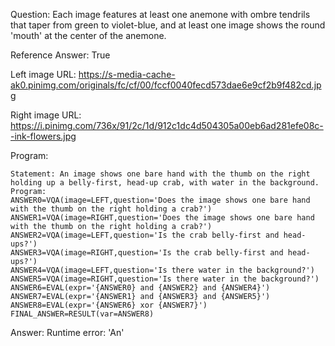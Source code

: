 Question: Each image features at least one anemone with ombre tendrils that taper from green to violet-blue, and at least one image shows the round 'mouth' at the center of the anemone.

Reference Answer: True

Left image URL: https://s-media-cache-ak0.pinimg.com/originals/fc/cf/00/fccf0040fecd573dae6e9cf2b9f482cd.jpg

Right image URL: https://i.pinimg.com/736x/91/2c/1d/912c1dc4d504305a00eb6ad281efe08c--ink-flowers.jpg

Program:

```
Statement: An image shows one bare hand with the thumb on the right holding up a belly-first, head-up crab, with water in the background.
Program:
ANSWER0=VQA(image=LEFT,question='Does the image shows one bare hand with the thumb on the right holding a crab?')
ANSWER1=VQA(image=RIGHT,question='Does the image shows one bare hand with the thumb on the right holding a crab?')
ANSWER2=VQA(image=LEFT,question='Is the crab belly-first and head-ups?')
ANSWER3=VQA(image=RIGHT,question='Is the crab belly-first and head-ups?')
ANSWER4=VQA(image=LEFT,question='Is there water in the background?')
ANSWER5=VQA(image=RIGHT,question='Is there water in the background?')
ANSWER6=EVAL(expr='{ANSWER0} and {ANSWER2} and {ANSWER4}')
ANSWER7=EVAL(expr='{ANSWER1} and {ANSWER3} and {ANSWER5}')
ANSWER8=EVAL(expr='{ANSWER6} xor {ANSWER7}')
FINAL_ANSWER=RESULT(var=ANSWER8)
```
Answer: Runtime error: 'An'

